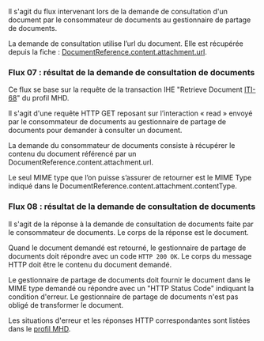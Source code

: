 Il s'agit du flux intervenant lors de la demande de consultation d'un document par le consommateur de documents au gestionnaire de partage de documents.

La demande de consultation utilise l’url du document. Elle est récupérée depuis la fiche : [DocumentReference.content.attachment.url](StructureDefinition-PDSmComprehensiveDocumentReference-definitions.html#DocumentReference.content.attachment.url).

### Flux 07 : résultat de la demande de consultation de documents

Ce flux se base sur la requête de la transaction IHE "Retrieve Document [ITI-68](https://profiles.ihe.net/ITI/MHD/ITI-68.html)" du profil MHD.

Il s'agit d'une requête HTTP GET reposant sur l’interaction « read » envoyé par le consommateur de documents au gestionnaire de partage de documents pour demander à consulter un document.

La demande du consommateur de documents consiste à récupérer le contenu du document référencé par un DocumentReference.content.attachment.url.

Le seul MIME type que l’on puisse s’assurer de retourner est le MIME Type indiqué dans le DocumentReference.content.attachment.contentType.

### Flux 08 : résultat de la demande de consultation de documents

Il s'agit de la réponse à la demande de consultation de documents faite par le consommateur de documents. Le corps de la réponse est le document.

Quand le document demandé est retourné, le gestionnaire de partage de documents doit répondre avec un code `HTTP 200 OK`. Le corps du message HTTP doit être le contenu du document demandé.

Le gestionnaire de partage de documents doit fournir le document dans le MIME type demandé ou répondre avec un "HTTP Status Code" indiquant la condition d'erreur. Le gestionnaire de partage de documents n'est pas obligé de transformer le document.

Les situations d'erreur et les réponses HTTP correspondantes sont listées dans le [profil MHD](https://profiles.ihe.net/ITI/MHD/index.html).